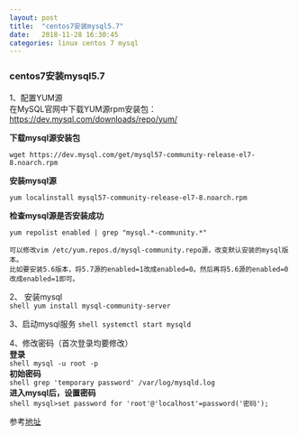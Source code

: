 ```yaml
---
layout: post
title:  "centos7安装mysql5.7"
date:   2018-11-28 16:30:45
categories: linux centos 7 mysql
---
```


### centos7安装mysql5.7

1、配置YUM源  
    在MySQL官网中下载YUM源rpm安装包：https://dev.mysql.com/downloads/repo/yum/

   **下载mysql源安装包**
   ```shell
   wget https://dev.mysql.com/get/mysql57-community-release-el7-8.noarch.rpm
   ```

   **安装mysql源**

   ```shell
   yum localinstall mysql57-community-release-el7-8.noarch.rpm
   ```

   **检查mysql源是否安装成功**

   ```shell
   yum repolist enabled | grep "mysql.*-community.*"
   ```
    可以修改vim /etc/yum.repos.d/mysql-community.repo源，改变默认安装的mysql版本。
	比如要安装5.6版本，将5.7源的enabled=1改成enabled=0。然后再将5.6源的enabled=0改成enabled=1即可。

2、 安装mysql  
    ```shell
    yum install mysql-community-server
    ```
    
3、启动mysql服务
    ```shell
    systemctl start mysqld
    ```
    
4、修改密码（首次登录均要修改）  
  **登录**  
    ```shell
    mysql -u root -p
    ```  
    **初始密码**  
    ```shell
    grep 'temporary password' /var/log/mysqld.log
    ```  
    **进入mysql后，设置密码**  
    ```shell
    mysql>set password for 'root'@'localhost'=password('密码');
    ```

参考[地址](https://www.linuxidc.com/Linux/2016-09/135288.htm)
